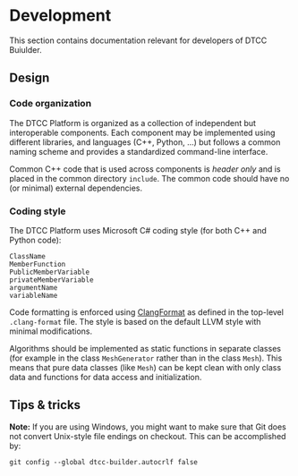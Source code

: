 # Development

This section contains documentation relevant for developers of DTCC
Buiulder.

## Design

### Code organization

The DTCC Platform is organized as a collection of independent but
interoperable components. Each component may be implemented using
different libraries, and languages (C++, Python, ...) but follows a
common naming scheme and provides a standardized command-line
interface.

Common C++ code that is used across components is *header only* and is
placed in the common directory `include`. The common code should have
no (or minimal) external dependencies.

### Coding style

The DTCC Platform uses Microsoft C# coding style (for both C++ and
Python code):

```
ClassName
MemberFunction
PublicMemberVariable
privateMemberVariable
argumentName
variableName
```

Code formatting is enforced using
[ClangFormat](https://clang.llvm.org/docs/ClangFormat.html) as defined
in the top-level `.clang-format` file. The style is based on the
default LLVM style with minimal modifications.

Algorithms should be implemented as static functions in separate
classes (for example in the class `MeshGenerator` rather than in the
class `Mesh`). This means that pure data classes (like `Mesh`) can be
kept clean with only class data and functions for data access and
initialization.

## Tips & tricks

**Note:** If you are using Windows, you might want to make sure that
Git does not convert Unix-style file endings on checkout. This can be
accomplished by:

    git config --global dtcc-builder.autocrlf false
